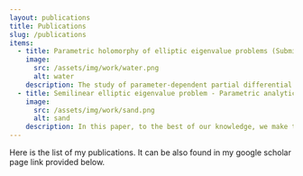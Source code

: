 ```yaml
---
layout: publications
title: Publications
slug: /publications
items:
  - title: Parametric holomorphy of elliptic eigenvalue problems (Submitted)
    image:
      src: /assets/img/work/water.png
      alt: water
    description: The study of parameter-dependent partial differential equations (parametric PDEs) with countably many parameters has been actively studied for the last few decades. In particular, it has been well known that a certain type of parametric holomorphy of the PDE solutions allows the application of deep neural networks without encountering the curse of dimensionality. This paper aims to propose a general framework for verifying the desired parametric holomorphy by utilizing the bounds on parametric derivatives. The framework is illustrated with examples of parametric elliptic eigenvalue problems (EVPs), encompassing both linear and semilinear cases. As the results, it will be shown that the ground eigenpairs have the desired holomorphy. Furthermore, under the same conditions, improved bounds for the mixed derivatives of the ground eigenpairs are derived. These bounds are well known to take a crucial role in the error analysis of quasi-Monte Carlo methods.
  - title: Semilinear elliptic eigenvalue problem - Parametric analyticity and the uncertainty quantification (Accepted by Communication in Mathematical Science)
    image:
      src: /assets/img/work/sand.png
      alt: sand
    description: In this paper, to the best of our knowledge, we make the first attempt at studying the parametric semilinear elliptic eigenvalue problems with the parametric coefficient and some power-type nonlinearities. The parametric coefficient is assumed to have an affine dependence on the countably many parameters with an appropriate class of sequences of functions. In this paper, we obtain the upper bound estimation for the mixed derivatives of the ground eigenpairs that has the same form obtained recently for the linear eigenvalue problem. The three most essential ingredients for this estimation are the parametric analyticity of the ground eigenpairs, the uniform boundedness of the ground eigenpairs, and the uniform positive differences between ground eigenvalues of linear operators. All these three ingredients need new techniques and a careful investigation of the nonlinear eigenvalue problem that will be presented in this paper. As an application, considering each parameter as a uniformly distributed random variable, we estimate the expectation of the eigenpairs using a randomly shifted quasi-Monte Carlo lattice rule and show the dimension-independent error bound.
---
```


Here is the list of my publications. It can be also found in my google scholar page link provided below.
<br />
<br />

